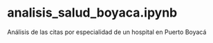 # analisis_salud_boyaca.ipynb
Análisis de las citas por especialidad de un hospital en Puerto Boyacá
